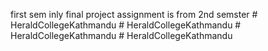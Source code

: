 first sem inly final project assignment is from 2nd semster
#   H e r a l d C o l l e g e K a t h m a n d u  
 #   H e r a l d C o l l e g e K a t h m a n d u  
 #   H e r a l d C o l l e g e K a t h m a n d u  
 # HeraldCollegeKathmandu
